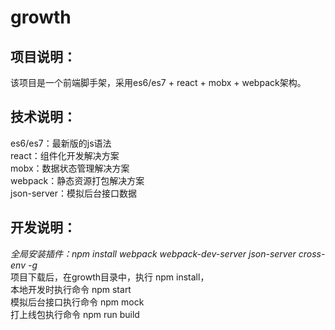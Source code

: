 # growth
## 项目说明：
  该项目是一个前端脚手架，采用es6/es7 + react + mobx + webpack架构。
## 技术说明：
  es6/es7：最新版的js语法<br>
  react：组件化开发解决方案<br>
  mobx：数据状态管理解决方案<br>
  webpack：静态资源打包解决方案<br>
  json-server：模拟后台接口数据
## 开发说明：
 *全局安装插件：npm install webpack webpack-dev-server json-server cross-env -g*<br>
  项目下载后，在growth目录中，执行 npm install，<br>
  本地开发时执行命令 npm start <br>
  模拟后台接口执行命令 npm mock <br>
  打上线包执行命令 npm run build

